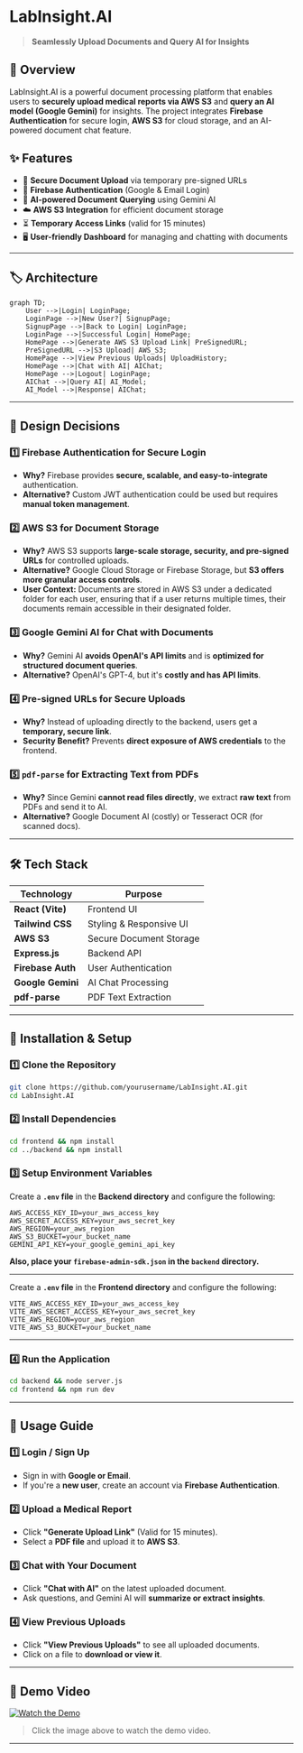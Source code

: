# LabInsight.AI

> **Seamlessly Upload Documents and Query AI for Insights**

## 🚀 Overview

LabInsight.AI is a powerful document processing platform that enables users to **securely upload medical reports via AWS S3** and **query an AI model (Google Gemini)** for insights. The project integrates **Firebase Authentication** for secure login, **AWS S3** for cloud storage, and an AI-powered document chat feature.

## ✨ Features

- 📎 **Secure Document Upload** via temporary pre-signed URLs
- 🔐 **Firebase Authentication** (Google & Email Login)
- 🤖 **AI-powered Document Querying** using Gemini AI
- ☁️ **AWS S3 Integration** for efficient document storage
- ⏳ **Temporary Access Links** (valid for 15 minutes)
- 🖥️ **User-friendly Dashboard** for managing and chatting with documents

---

## 🏷️ Architecture

```mermaid
graph TD;
    User -->|Login| LoginPage;
    LoginPage -->|New User?| SignupPage;
    SignupPage -->|Back to Login| LoginPage;
    LoginPage -->|Successful Login| HomePage;
    HomePage -->|Generate AWS S3 Upload Link| PreSignedURL;
    PreSignedURL -->|S3 Upload| AWS_S3;
    HomePage -->|View Previous Uploads| UploadHistory;
    HomePage -->|Chat with AI| AIChat;
    HomePage -->|Logout| LoginPage;
    AIChat -->|Query AI| AI_Model;
    AI_Model -->|Response| AIChat;
```

---

## 🎨 Design Decisions
### **1️⃣ Firebase Authentication for Secure Login**
- **Why?** Firebase provides **secure, scalable, and easy-to-integrate** authentication.
- **Alternative?** Custom JWT authentication could be used but requires **manual token management**.

### **2️⃣ AWS S3 for Document Storage**
- **Why?** AWS S3 supports **large-scale storage, security, and pre-signed URLs** for controlled uploads.
- **Alternative?** Google Cloud Storage or Firebase Storage, but **S3 offers more granular access controls**.
- **User Context:** Documents are stored in AWS S3 under a dedicated folder for each user, ensuring that if a user returns multiple times, their documents remain accessible in their designated folder.

### **3️⃣ Google Gemini AI for Chat with Documents**
- **Why?** Gemini AI **avoids OpenAI's API limits** and is **optimized for structured document queries**.
- **Alternative?** OpenAI's GPT-4, but it's **costly and has API limits**.

### **4️⃣ Pre-signed URLs for Secure Uploads**
- **Why?** Instead of uploading directly to the backend, users get a **temporary, secure link**.
- **Security Benefit?** Prevents **direct exposure of AWS credentials** to the frontend.

### **5️⃣ `pdf-parse` for Extracting Text from PDFs**
- **Why?** Since Gemini **cannot read files directly**, we extract **raw text** from PDFs and send it to AI.
- **Alternative?** Google Document AI (costly) or Tesseract OCR (for scanned docs).

---

## 🛠️ Tech Stack
| Technology        | Purpose                 |
| ----------------- | ---------------------- |
| **React (Vite)**  | Frontend UI             |
| **Tailwind CSS**  | Styling & Responsive UI |
| **AWS S3**        | Secure Document Storage |
| **Express.js**    | Backend API             |
| **Firebase Auth** | User Authentication     |
| **Google Gemini** | AI Chat Processing      |
| **pdf-parse**     | PDF Text Extraction     |

---

## 📜 Installation & Setup

### **1️⃣ Clone the Repository**
```sh
git clone https://github.com/yourusername/LabInsight.AI.git
cd LabInsight.AI
```

### **2️⃣ Install Dependencies**
```sh
cd frontend && npm install
cd ../backend && npm install
```

### **3️⃣ Setup Environment Variables**
Create a **`.env` file** in the **Backend directory** and configure the following:

```env
AWS_ACCESS_KEY_ID=your_aws_access_key
AWS_SECRET_ACCESS_KEY=your_aws_secret_key
AWS_REGION=your_aws_region
AWS_S3_BUCKET=your_bucket_name
GEMINI_API_KEY=your_google_gemini_api_key
```
**Also, place your `firebase-admin-sdk.json` in the `backend` directory.**

---

Create a **`.env` file** in the **Frontend directory** and configure the following:

```env
VITE_AWS_ACCESS_KEY_ID=your_aws_access_key
VITE_AWS_SECRET_ACCESS_KEY=your_aws_secret_key
VITE_AWS_REGION=your_aws_region
VITE_AWS_S3_BUCKET=your_bucket_name
```

---

### **4️⃣ Run the Application**
```sh
cd backend && node server.js
cd frontend && npm run dev
```

---

## 🚀 Usage Guide
### **1️⃣ Login / Sign Up**
- Sign in with **Google or Email**.
- If you're a **new user**, create an account via **Firebase Authentication**.

### **2️⃣ Upload a Medical Report**
- Click **"Generate Upload Link"** (Valid for 15 minutes).
- Select a **PDF file** and upload it to **AWS S3**.

### **3️⃣ Chat with Your Document**
- Click **"Chat with AI"** on the latest uploaded document.
- Ask questions, and Gemini AI will **summarize or extract insights**.

### **4️⃣ View Previous Uploads**
- Click **"View Previous Uploads"** to see all uploaded documents.
- Click on a file to **download or view it**.

---
## 🎥 Demo Video
[![Watch the Demo](https://img.youtube.com/vi/CBM49rZyGTc/0.jpg)](https://www.youtube.com/watch?v=CBM49rZyGTc)

> Click the image above to watch the demo video.

---


